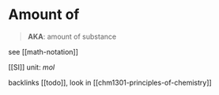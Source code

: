 # Amount of

> **AKA**: amount of substance

see [[math-notation]]

[[SI]] unit: $mol$

backlinks [[todo]], look in [[chm1301-principles-of-chemistry]]
